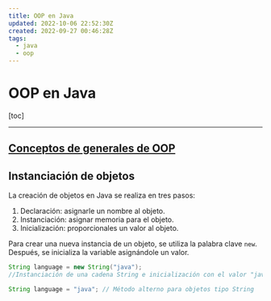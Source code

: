 ```yaml
---
title: OOP en Java
updated: 2022-10-06 22:52:30Z
created: 2022-09-27 00:46:28Z
tags:
  - java
  - oop
---
```


# OOP en Java
[toc]
***

## [Conceptos de generales de OOP](../Fundamentos%20de%20CS/Programación%20orientada%20a%20objetos%20%28OOP%29.md)
## Instanciación de objetos
La creación de objetos en Java se realiza en tres pasos:

1. Declaración: asignarle un nombre al objeto.
2. Instanciación: asignar memoria para el objeto.
3. Inicialización: proporcionales un valor al objeto.

Para crear una nueva instancia de un objeto, se utiliza la palabra clave `new`. Después, se inicializa la variable asignándole un valor.

```java
String language = new String("java"); 
//Instanciación de una cadena String e inicialización con el valor "java"

String language = "java"; // Método alterno para objetos tipo String
```
